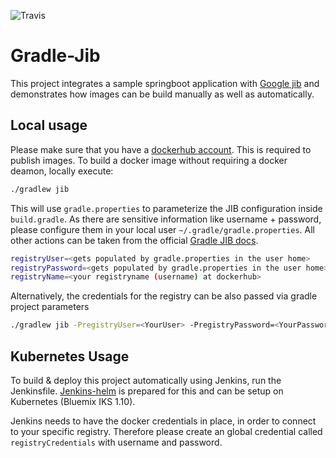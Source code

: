 
![Travis](https://api.travis-ci.org/gluehbirnenkopf/gradle-jib.svg?branch=master)

# Gradle-Jib
This project integrates a sample springboot application with [Google jib](https://github.com/GoogleContainerTools/jib/tree/master/jib-gradle-plugin) and demonstrates how images can be build manually as well as automatically.

## Local usage
Please make sure that you have a [dockerhub account](https://hub.docker.com/). This is required to publish images.
To build a docker image without requiring a docker deamon, locally execute:
```bash
./gradlew jib
```
This will use `gradle.properties` to parameterize the JIB configuration inside `build.gradle`.
As there are sensitive information like username + password, please configure them in your local user `~/.gradle/gradle.properties`.
All other actions can be taken from the official [Gradle JIB docs](https://github.com/GoogleContainerTools/jib/tree/master/jib-gradle-plugin).

```bash
registryUser=<gets populated by gradle.properties in the user home>
registryPassword=<gets populated by gradle.properties in the user home>
registryName=<your registryname (username) at dockerhub>
```

Alternatively, the credentials for the registry can be also passed via gradle project parameters
```bash
./gradlew jib -PregistryUser=<YourUser> -PregistryPassword=<YourPassword>
```

## Kubernetes Usage
To build & deploy this project automatically using Jenkins, run the Jenkinsfile.
[Jenkins-helm](https://github.com/gluehbirnenkopf/jenkins-helm) is prepared for this and can be setup on Kubernetes (Bluemix IKS 1.10).

Jenkins needs to have the docker credentials in place, in order to connect to your specific registry. Therefore please create an global credential called `registryCredentials` with username and password.
